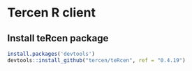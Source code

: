 # Tercen R client

## Install teRcen package

```R
install.packages('devtools')
devtools::install_github("tercen/teRcen", ref = "0.4.19")
```